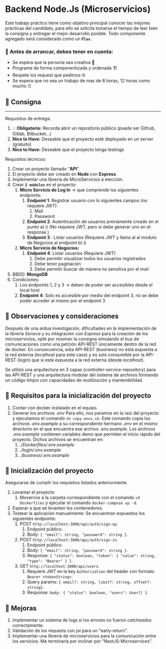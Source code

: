 # Backend Node.Js (Microservicios)

Este trabajo práctico tiene como objetivo principal conocer las mejores prácticas del candidato, para ello se solicita tomarse el tiempo de leer bien la consigna y entregar el mejor desarrollo posible. Todo componente agregado será considerado como un **`Plus`**.

### 🤔 **Antes de arrancar, debes tener en cuenta:**

- Se espera que la persona sea creativa 🎨
- Programe de forma componentizada y ordenada 🏗️
- Respete los request que pedimos 🤓
- Se espera que no sea un trabajo de mas de 8 horas, 12 horas como mucho ⏰

## 📝 Consigna

---
Requisitos de entrega:

1. 💡 **Obligatorio:** Recorda abrir un repositorio público (puede ser Github, Gitlab, Bitbucket…) 
2. **Nice to Have:** Deseable que el proyecto esté deployado en un server (gratuito)
3. **Nice to Have:** Deseable que el proyecto tenga testings

Requisitos técnicos:

1. Crear un proyecto llamado “**API**”.
2. El proyecto debe ser creado en **Node** con **Express**.
3. Implementar una librería de MicroServicios a elección.
4. Crear **`2 módulos`** en el proyecto:
    1. **Micro Servicio de Log In** → que comprende los siguientes endpoints:
        1. **Endpoint 1**: Registrar usuario con lo siguientes campos (no requiere JWT):
            1. Mail
            2. Password
        2. **Endpoint 2**: Autenticación de usuarios previamente creado en el punto a) i) (No requiere JWT, pero si debe generar uno en el response.)
        3. **Endpoint 3** : Listar usuarios (Requiere JWT y llama al al modulo de Negocios al endpoint b) i)
    2. **Micro Servicio de Negocios:**
        1. **Endpoint 4**: Listar usuarios (Requiere JWT)
            1. Debe permitir visualizar todos los usuarios registrados
            2. Debe tener paginación
            3. Debe permitir buscar de manera no sensitiva por el mail
5. BBDD: **MongoDB**
6. Condiciones:
    1. Los endpoints 1, 2 y 3 → deben de poder ser accesibles desde el local host
    2. **Endpoint 4**: Solo es accesible por medio del endpoint 3, no se debe poder acceder al mismo por el endpoint 3

## 📝 Observaciones y consideraciones

Después de una ardua investigación, dificultades en la implementación de la librería *Seneca* y su integración con *Express* para la creación de los microservicios, opté por resolver la consigna simulando el bus de comunicaciones como una petción API-REST únicamente dentro de la red de docker. En consecuencia, esta API-REST (business) no está expuesta a la red externa (*localhost* para este caso) y es solo consumible por la API-REST (login) que sí está expuesta a la red externa (desde *localhost*).

Se utilizó una arquitectura en 3 capas (controller-service-repository) para las API-REST y una arquitectura modular del sistema de archivos formando un código limpio con capacidades de reutilización y mantenibilidad.

## 📝 Requisitos para la inicialización del proyecto

1. Contar con docker instalado en el equipo.
2. Generar los archivos *.env*
    Para ello, nos paramos en la raiz del proyecto y ejecutamos el comando `sh copy-envs.sh`. Este comando copia los archivos *.env.example* a su correspondiente hermano *.env* en el mismo directorio en el que encuentra ese archivo *.env.example*. Los archivos *.env.example* contienen variables demo que permiten el inicio rápido del proyecto. Dichos archivos se encuentran en:
    1. *./Dockerfiles/.env.example*
    2. *./login/.env.example*
    3. *./business/.env.example*

## 📝 Inicialización del proyecto

Asegurarse de cumplir los requisitos listados anteriormente.

1. Levantar el proyecto
    1. Movernos a la carpeta correspondiente con el comando `cd Dockerfiles` y ejecutar el comando `docker-compose up -d`.
2. Esperar a que se levanten los contenedores.
3. Testear la aplicación manualmente:
    Se encuentran expuestos los siguientes endpoints:
    1. POST `http://localhost:3000/api/auth/sign-up`.
        1. Endpoint público.
        2. Body: `{ "email": string, "password": string }`.
    2. POST `http://localhost:3000/api/auth/sign-in`.
        1. Endpoint público.
        2. Body: `{ "email": string, "password": string }`.
        3. Response: `{ "status": boolean, "token": { "value": string, "type": "Bearer" } }`.
    3. GET `http://localhost:3000/api/users`.
        1. Requiere JWT en la key `Authorization` del header con formato `Bearer <tokenString>`.
        2. Query params: `{ email?: string, limit?: string, offset?: string}`.
        3. Response: `body: { "status": boolean, "users": User[] }`.

## 📝 Mejoras

1. Implementar un sistema de logs si los errores no fueron *catcheados* correctamente.
2. Validación de los requests con *joi* para un "early-return".
3. Implementar una librería de microservicios para la comunicación entre los servicios. Me terminaría por inclinar por "NestJS-Microservices".

